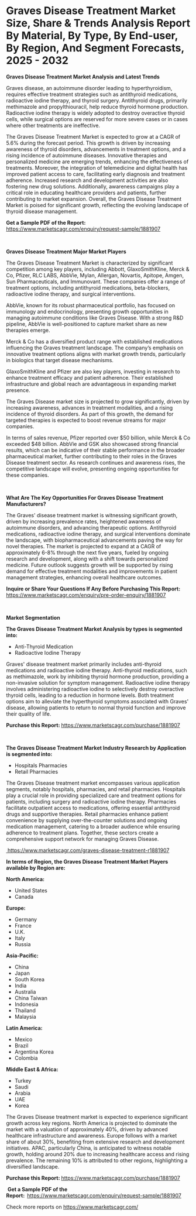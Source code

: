 <p><h1>Graves Disease Treatment Market Size, Share & Trends Analysis Report By Material, By Type, By End-user, By Region, And Segment Forecasts, 2025 - 2032</h1></p><p><strong>Graves Disease Treatment Market Analysis and Latest Trends</strong></p>
<p><p>Graves disease, an autoimmune disorder leading to hyperthyroidism, requires effective treatment strategies such as antithyroid medications, radioactive iodine therapy, and thyroid surgery. Antithyroid drugs, primarily methimazole and propylthiouracil, help reduce thyroid hormone production. Radioactive iodine therapy is widely adopted to destroy overactive thyroid cells, while surgical options are reserved for more severe cases or in cases where other treatments are ineffective.</p><p>The Graves Disease Treatment Market is expected to grow at a CAGR of 5.6% during the forecast period. This growth is driven by increasing awareness of thyroid disorders, advancements in treatment options, and a rising incidence of autoimmune diseases. Innovative therapies and personalized medicine are emerging trends, enhancing the effectiveness of treatments. Moreover, the integration of telemedicine and digital health has improved patient access to care, facilitating early diagnosis and treatment adherence. Increased research and development activities are also fostering new drug solutions. Additionally, awareness campaigns play a critical role in educating healthcare providers and patients, further contributing to market expansion. Overall, the Graves Disease Treatment Market is poised for significant growth, reflecting the evolving landscape of thyroid disease management.</p></p>
<p><strong>Get a Sample PDF of the Report:&nbsp;</strong> <a href="https://www.marketscagr.com/enquiry/request-sample/1881907?utm_campaign=2637&utm_medium=2&utm_source=Github&utm_content=ia&utm_term=08032025&utm_id=graves-disease-treatment">https://www.marketscagr.com/enquiry/request-sample/1881907</a></p>
<p>&nbsp;</p>
<p><strong>Graves Disease Treatment Major Market Players</strong></p>
<p><p>The Graves Disease Treatment Market is characterized by significant competition among key players, including Abbott, GlaxoSmithKline, Merck & Co, Pfizer, RLC LABS, AbbVie, Mylan, Allergan, Novartis, Apitope, Amgen, Sun Pharmaceuticals, and Immunovant. These companies offer a range of treatment options, including antithyroid medications, beta-blockers, radioactive iodine therapy, and surgical interventions.</p><p>AbbVie, known for its robust pharmaceutical portfolio, has focused on immunology and endocrinology, presenting growth opportunities in managing autoimmune conditions like Graves Disease. With a strong R&D pipeline, AbbVie is well-positioned to capture market share as new therapies emerge.</p><p>Merck & Co has a diversified product range with established medications influencing the Graves treatment landscape. The company’s emphasis on innovative treatment options aligns with market growth trends, particularly in biologics that target disease mechanisms.</p><p>GlaxoSmithKline and Pfizer are also key players, investing in research to enhance treatment efficacy and patient adherence. Their established infrastructure and global reach are advantageous in expanding market presence.</p><p>The Graves Disease market size is projected to grow significantly, driven by increasing awareness, advances in treatment modalities, and a rising incidence of thyroid disorders. As part of this growth, the demand for targeted therapies is expected to boost revenue streams for major companies.</p><p>In terms of sales revenue, Pfizer reported over $50 billion, while Merck & Co exceeded $48 billion. AbbVie and GSK also showcased strong financial results, which can be indicative of their stable performance in the broader pharmaceutical market, further contributing to their roles in the Graves Disease treatment sector. As research continues and awareness rises, the competitive landscape will evolve, presenting ongoing opportunities for these companies.</p></p>
<p>&nbsp;</p>
<p><strong>What Are The Key Opportunities For Graves Disease Treatment Manufacturers?</strong></p>
<p><p>The Graves' disease treatment market is witnessing significant growth, driven by increasing prevalence rates, heightened awareness of autoimmune disorders, and advancing therapeutic options. Antithyroid medications, radioactive iodine therapy, and surgical interventions dominate the landscape, with biopharmaceutical advancements paving the way for novel therapies. The market is projected to expand at a CAGR of approximately 6-8% through the next five years, fueled by ongoing research and development, along with a shift towards personalized medicine. Future outlook suggests growth will be supported by rising demand for effective treatment modalities and improvements in patient management strategies, enhancing overall healthcare outcomes.</p></p>
<p><strong>Inquire or Share Your Questions If Any Before Purchasing This Report:</strong> <a href="https://www.marketscagr.com/enquiry/pre-order-enquiry/1881907?utm_campaign=2637&utm_medium=2&utm_source=Github&utm_content=ia&utm_term=08032025&utm_id=graves-disease-treatment">https://www.marketscagr.com/enquiry/pre-order-enquiry/1881907</a></p>
<p>&nbsp;</p>
<p><strong>Market Segmentation</strong></p>
<p><strong>The Graves Disease Treatment Market Analysis by types is segmented into:</strong></p>
<p><ul><li>Anti-Thyroid Medication</li><li>Radioactive Iodine Therapy</li></ul></p>
<p><p>Graves' disease treatment market primarily includes anti-thyroid medications and radioactive iodine therapy. Anti-thyroid medications, such as methimazole, work by inhibiting thyroid hormone production, providing a non-invasive solution for symptom management. Radioactive iodine therapy involves administering radioactive iodine to selectively destroy overactive thyroid cells, leading to a reduction in hormone levels. Both treatment options aim to alleviate the hyperthyroid symptoms associated with Graves' disease, allowing patients to return to normal thyroid function and improve their quality of life.</p></p>
<p><strong>Purchase this Report:&nbsp;</strong><a href="https://www.marketscagr.com/purchase/1881907?utm_campaign=2637&utm_medium=2&utm_source=Github&utm_content=ia&utm_term=08032025&utm_id=graves-disease-treatment">https://www.marketscagr.com/purchase/1881907</a></p>
<p>&nbsp;</p>
<p><strong>The Graves Disease Treatment Market Industry Research by Application is segmented into:</strong></p>
<p><ul><li>Hospitals Pharmacies</li><li>Retail Pharmacies</li></ul></p>
<p><p>The Graves Disease treatment market encompasses various application segments, notably hospitals, pharmacies, and retail pharmacies. Hospitals play a crucial role in providing specialized care and treatment options for patients, including surgery and radioactive iodine therapy. Pharmacies facilitate outpatient access to medications, offering essential antithyroid drugs and supportive therapies. Retail pharmacies enhance patient convenience by supplying over-the-counter solutions and ongoing medication management, catering to a broader audience while ensuring adherence to treatment plans. Together, these sectors create a comprehensive support network for managing Graves Disease.</p></p>
<p><a href="https://www.marketscagr.com/graves-disease-treatment-r1881907?utm_campaign=2637&utm_medium=2&utm_source=Github&utm_content=ia&utm_term=08032025&utm_id=graves-disease-treatment">&nbsp;https://www.marketscagr.com/graves-disease-treatment-r1881907</a></p>
<p><strong>In terms of Region, the Graves Disease Treatment Market Players available by Region are:</strong></p>
<p>
    <p> <strong> North America: </strong>
        <ul>
            <li>United States</li>
            <li>Canada</li>
        </ul>
        </p> 
    <p> <strong> Europe: </strong>
        <ul>
            <li>Germany</li>
            <li>France</li>
            <li>U.K.</li>
            <li>Italy</li>
            <li>Russia</li>
        </ul>
        </p> 
    <p> <strong> Asia-Pacific: </strong>
        <ul>
            <li>China</li>
            <li>Japan</li>
            <li>South Korea</li>
            <li>India</li>
            <li>Australia</li>
            <li>China Taiwan</li>
            <li>Indonesia</li>
            <li>Thailand</li>
            <li>Malaysia</li>
        </ul>
        </p> 
    <p> <strong> Latin America: </strong>
        <ul>
            <li>Mexico</li>
            <li>Brazil</li>
            <li>Argentina Korea</li>
            <li>Colombia</li>
        </ul>
        </p> 
    <p> <strong> Middle East & Africa: </strong>
        <ul>
            <li>Turkey</li>
            <li>Saudi</li>
            <li>Arabia</li>
            <li>UAE</li>
            <li>Korea</li>
        </ul>
    </p>
    </p>
<p><p>The Graves Disease treatment market is expected to experience significant growth across key regions. North America is projected to dominate the market with a valuation of approximately 40%, driven by advanced healthcare infrastructure and awareness. Europe follows with a market share of about 30%, benefiting from extensive research and development initiatives. APAC, particularly China, is anticipated to witness notable growth, holding around 20% due to increasing healthcare access and rising prevalence. The remaining 10% is attributed to other regions, highlighting a diversified landscape.</p></p>
<p><strong>Purchase this Report: </strong><a href="https://www.marketscagr.com/purchase/1881907?utm_campaign=2637&utm_medium=2&utm_source=Github&utm_content=ia&utm_term=08032025&utm_id=graves-disease-treatment">https://www.marketscagr.com/purchase/1881907</a></p>
<p>&nbsp;<strong>Get a Sample PDF of the Report:&nbsp;&nbsp;</strong><a href="https://www.marketscagr.com/enquiry/request-sample/1881907?utm_campaign=2637&utm_medium=2&utm_source=Github&utm_content=ia&utm_term=08032025&utm_id=graves-disease-treatment">https://www.marketscagr.com/enquiry/request-sample/1881907</a></p>
<p><strong></strong></p>
<p>Check more reports on <a href="https://www.marketscagr.com/?utm_campaign=2637&utm_medium=2&utm_source=Github&utm_content=ia&utm_term=08032025&utm_id=graves-disease-treatment">https://www.marketscagr.com/</a></p>